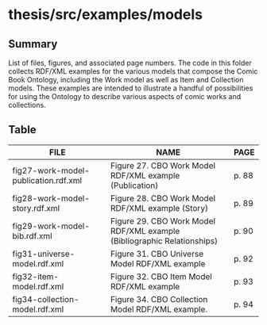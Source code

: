 # thesis/src/examples/models

## Summary

List of files, figures, and associated page numbers. The code in this folder collects RDF/XML examples for the various models that compose the Comic Book Ontology, including the Work model as well as Item and Collection models. These examples are intended to illustrate a handful of possibilities for using the Ontology to describe various aspects of comic works and collections.

## Table

FILE|NAME|PAGE
----|----|----|
fig27-work-model-publication.rdf.xml|Figure 27. CBO Work Model RDF/XML example (Publication)|p. 88
fig28-work-model-story.rdf.xml|Figure 28. CBO Work Model RDF/XML example (Story)|p. 89
fig29-work-model-bib.rdf.xml|Figure 29. CBO Work Model RDF/XML example (Bibliographic Relationships)|p. 90
fig31-universe-model.rdf.xml|Figure 31. CBO Universe Model RDF/XML example|p. 92
fig32-item-model.rdf.xml|Figure 32. CBO Item Model RDF/XML example|p. 93
fig34-collection-model.rdf.xml|Figure 34. CBO Collection Model RDF/XML example.|p. 94
